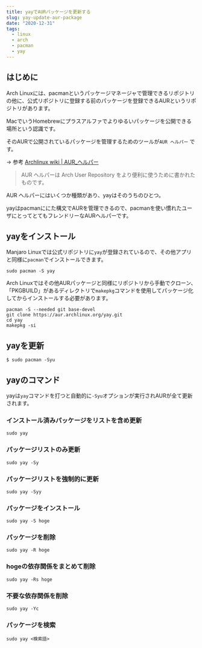 ```yaml
---
title: yayでAURパッケージを更新する
slug: yay-update-aur-package
date: "2020-12-31"
tags: 
  - linux
  - arch
  - pacman
  - yay
---
```


## はじめに

Arch Linuxには、pacmanというパッケージマネージャで管理できるリポジトリの他に、公式リポジトリに登録する前のパッケージを登録できるAURというリポジトリがあります。

MacでいうHomebrewにプラスアルファでよりゆるいパッケージを公開できる場所という認識です。

そのAURで公開されているパッケージを管理するためのツールが`AUR ヘルパー` です。

→ 参考
[Archlinux wiki | AUR_ヘルパー](https://wiki.archlinux.jp/index.php/AUR_%E3%83%98%E3%83%AB%E3%83%91%E3%83%BC) 
 
> AUR ヘルパーは Arch User Repository をより便利に使うために書かれたものです。


  
AUR ヘルパーにはいくつか種類があり、yayはそのうちのひとつ。

yayはpacmanににた構文でAURを管理できるので、pacmanを使い慣れたユーザにとってとてもフレンドリーなAURヘルパーです。


## yayをインストール


 Manjaro Linuxでは公式リポジトリに`yay`が登録されているので、その他アプリと同様に`pacman`でインストールできます。
 
```bash=
sudo pacman -S yay
```

 Arch Linuxではその他AURパッケージと同様にリポジトリから手動でクローン、「PKGBUILD」があるディレクトリで`makepkg`コマンドを使用してパッケージ化してからインストールする必要があります。

```bash=
pacman -S --needed git base-devel
git clone https://aur.archlinux.org/yay.git
cd yay
makepkg -si
```

## yayを更新

```bash=
$ sudo pacman -Syu
```

## yayのコマンド
yayは`yay`コマンドを打つと自動的に`-Syu`オプションが実行されAURが全て更新されます。

### インストール済みパッケージをリストを含め更新
```bash=
sudo yay
```

### パッケージリストのみ更新
```bash=
sudo yay -Sy
```

### パッケージリストを強制的に更新
```bash=
sudo yay -Syy
```

### パッケージをインストール
```bash=
sudo yay -S hoge
```

### パッケージを削除
```bash=
sudo yay -R hoge
```

### hogeの依存関係をまとめて削除
```bash=
sudo yay -Rs hoge
```

### 不要な依存関係を削除
```bash=
sudo yay -Yc
```

### パッケージを検索
```bash=
sudo yay <検索語>
```
